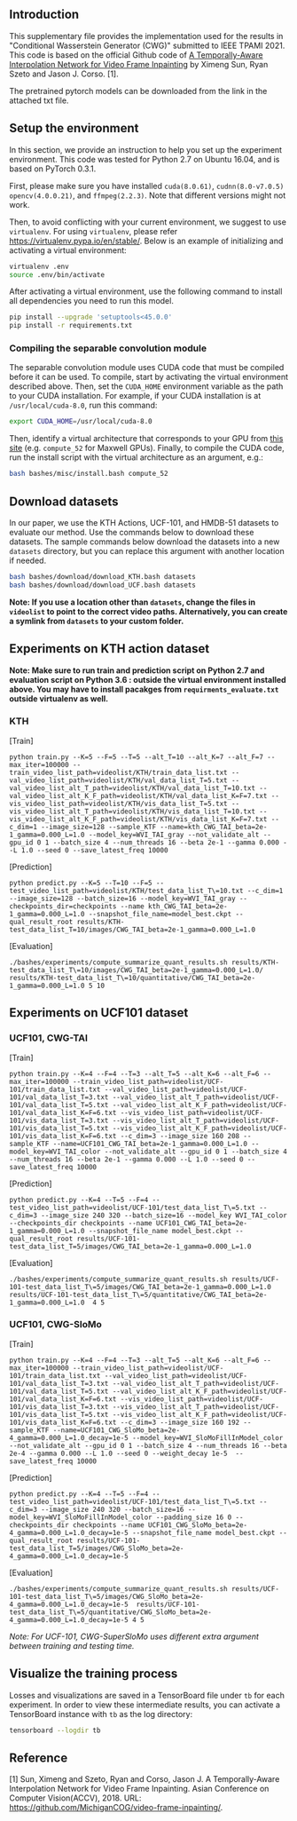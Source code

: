 ## Introduction
This supplementary file provides the implementation used for the results in "Conditional Wasserstein Generator (CWG)" submitted to IEEE TPAMI 2021. This code is based on the official Github code of [A Temporally-Aware Interpolation Network for Video Frame Inpainting](https://link.springer.com/chapter/10.1007/978-3-030-20893-6_16) by Ximeng Sun, Ryan Szeto and Jason J. Corso. [1].

The pretrained pytorch models can be downloaded from the link in the attached txt file.

## Setup the environment
In this section, we provide an instruction to help you set up the experiment environment. This code was tested for Python 2.7 on Ubuntu 16.04, and is based on PyTorch 0.3.1.

First, please make sure you have installed  `cuda(8.0.61)`, `cudnn(8.0-v7.0.5)` `opencv(4.0.0.21)`, and `ffmpeg(2.2.3)`.  Note that different versions might not work.

Then, to avoid conflicting with your current environment, we suggest to use `virtualenv`. For using `virtualenv`, please refer https://virtualenv.pypa.io/en/stable/. Below is an example of initializing and activating a virtual environment:

```bash
virtualenv .env
source .env/bin/activate
```

After activating a virtual environment, use the following command to install all dependencies you need to run this model.

```bash
pip install --upgrade 'setuptools<45.0.0'
pip install -r requirements.txt
```

### Compiling the separable convolution module

The separable convolution module uses CUDA code that must be compiled before it can be used. To compile, start by activating the virtual environment described above. Then, set the `CUDA_HOME` environment variable as the path to your CUDA installation. For example, if your CUDA installation is at `/usr/local/cuda-8.0`, run this command:

```bash
export CUDA_HOME=/usr/local/cuda-8.0
```

Then, identify a virtual architecture that corresponds to your GPU from [this site](http://docs.nvidia.com/cuda/cuda-compiler-driver-nvcc/index.html#virtual-architecture-feature-list) (e.g. `compute_52` for Maxwell GPUs). Finally, to compile the CUDA code, run the install script with the virtual architecture as an argument, e.g.:

```bash
bash bashes/misc/install.bash compute_52
```


## Download datasets

In our paper, we use the KTH Actions, UCF-101, and HMDB-51 datasets to evaluate our method. Use the commands below to download these datasets. The sample commands below download the datasets into a new `datasets` directory, but you can replace this argument with another location if needed.


```bash
bash bashes/download/download_KTH.bash datasets
bash bashes/download/download_UCF.bash datasets
```

**Note: If you use a location other than `datasets`, change the files in `videolist` to point to the correct video paths. Alternatively, you can create a symlink from `datasets` to your custom folder.**



## Experiments on KTH action dataset

**Note: Make sure to run train and prediction script on Python 2.7 and evaluation script on Python 3.6 : outside the virtual environment installed above. You may have to install pacakges from `requirments_evaluate.txt` outside virtualenv as well.**

### KTH

[Train]
```
python train.py --K=5 --F=5 --T=5 --alt_T=10 --alt_K=7 --alt_F=7 --max_iter=100000 --train_video_list_path=videolist/KTH/train_data_list.txt --val_video_list_path=videolist/KTH/val_data_list_T=5.txt --val_video_list_alt_T_path=videolist/KTH/val_data_list_T=10.txt --val_video_list_alt_K_F_path=videolist/KTH/val_data_list_K=F=7.txt --vis_video_list_path=videolist/KTH/vis_data_list_T=5.txt --vis_video_list_alt_T_path=videolist/KTH/vis_data_list_T=10.txt --vis_video_list_alt_K_F_path=videolist/KTH/vis_data_list_K=F=7.txt --c_dim=1 --image_size=128 --sample_KTF --name=kth_CWG_TAI_beta=2e-1_gamma=0.000_L=1.0 --model_key=WVI_TAI_gray --not_validate_alt --gpu_id 0 1 --batch_size 4 --num_threads 16 --beta 2e-1 --gamma 0.000 --L 1.0 --seed 0 --save_latest_freq 10000
```

[Prediction]
```
python predict.py --K=5 --T=10 --F=5 --test_video_list_path=videolist/KTH/test_data_list_T\=10.txt --c_dim=1 --image_size=128 --batch_size=16 --model_key=WVI_TAI_gray --checkpoints_dir=checkpoints --name kth_CWG_TAI_beta=2e-1_gamma=0.000_L=1.0 --snapshot_file_name=model_best.ckpt --qual_result_root results/KTH-test_data_list_T=10/images/CWG_TAI_beta=2e-1_gamma=0.000_L=1.0
```

[Evaluation]
```
./bashes/experiments/compute_summarize_quant_results.sh results/KTH-test_data_list_T\=10/images/CWG_TAI_beta=2e-1_gamma=0.000_L=1.0/  results/KTH-test_data_list_T\=10/quantitative/CWG_TAI_beta=2e-1_gamma=0.000_L=1.0 5 10
```

## Experiments on UCF101 dataset

### UCF101, CWG-TAI

[Train]
```
python train.py --K=4 --F=4 --T=3 --alt_T=5 --alt_K=6 --alt_F=6 --max_iter=100000 --train_video_list_path=videolist/UCF-101/train_data_list.txt --val_video_list_path=videolist/UCF-101/val_data_list_T=3.txt --val_video_list_alt_T_path=videolist/UCF-101/val_data_list_T=5.txt --val_video_list_alt_K_F_path=videolist/UCF-101/val_data_list_K=F=6.txt --vis_video_list_path=videolist/UCF-101/vis_data_list_T=3.txt --vis_video_list_alt_T_path=videolist/UCF-101/vis_data_list_T=5.txt --vis_video_list_alt_K_F_path=videolist/UCF-101/vis_data_list_K=F=6.txt --c_dim=3 --image_size 160 208 --sample_KTF --name=UCF101_CWG_TAI_beta=2e-1_gamma=0.000_L=1.0 --model_key=WVI_TAI_color --not_validate_alt --gpu_id 0 1 --batch_size 4 --num_threads 16 --beta 2e-1 --gamma 0.000 --L 1.0 --seed 0 --save_latest_freq 10000
```

[Prediction]
```
python predict.py --K=4 --T=5 --F=4 --test_video_list_path=videolist/UCF-101/test_data_list_T\=5.txt --c_dim=3 --image_size 240 320 --batch_size=16 --model_key WVI_TAI_color --checkpoints_dir checkpoints --name UCF101_CWG_TAI_beta=2e-1_gamma=0.000_L=1.0 --snapshot_file_name model_best.ckpt --qual_result_root results/UCF-101-test_data_list_T=5/images/CWG_TAI_beta=2e-1_gamma=0.000_L=1.0
```

[Evaluation]
```
./bashes/experiments/compute_summarize_quant_results.sh results/UCF-101-test_data_list_T\=5/images/CWG_TAI_beta=2e-1_gamma=0.000_L=1.0 results/UCF-101-test_data_list_T\=5/quantitative/CWG_TAI_beta=2e-1_gamma=0.000_L=1.0  4 5
```

### UCF101, CWG-SloMo

[Train]
```
python train.py --K=4 --F=4 --T=3 --alt_T=5 --alt_K=6 --alt_F=6 --max_iter=100000 --train_video_list_path=videolist/UCF-101/train_data_list.txt --val_video_list_path=videolist/UCF-101/val_data_list_T=3.txt --val_video_list_alt_T_path=videolist/UCF-101/val_data_list_T=5.txt --val_video_list_alt_K_F_path=videolist/UCF-101/val_data_list_K=F=6.txt --vis_video_list_path=videolist/UCF-101/vis_data_list_T=3.txt --vis_video_list_alt_T_path=videolist/UCF-101/vis_data_list_T=5.txt --vis_video_list_alt_K_F_path=videolist/UCF-101/vis_data_list_K=F=6.txt --c_dim=3 --image_size 160 192 --sample_KTF --name=UCF101_CWG_SloMo_beta=2e-4_gamma=0.000_L=1.0_decay=1e-5 --model_key=WVI_SloMoFillInModel_color --not_validate_alt --gpu_id 0 1 --batch_size 4 --num_threads 16 --beta 2e-4 --gamma 0.000 --L 1.0 --seed 0 --weight_decay 1e-5  --save_latest_freq 10000
```

[Prediction]
```
python predict.py --K=4 --T=5 --F=4 --test_video_list_path=videolist/UCF-101/test_data_list_T\=5.txt --c_dim=3 --image_size 240 320 --batch_size=16 --model_key=WVI_SloMoFillInModel_color --padding_size 16 0 --checkpoints_dir checkpoints --name UCF101_CWG_SloMo_beta=2e-4_gamma=0.000_L=1.0_decay=1e-5 --snapshot_file_name model_best.ckpt --qual_result_root results/UCF-101-test_data_list_T=5/images/CWG_SloMo_beta=2e-4_gamma=0.000_L=1.0_decay=1e-5
```

[Evaluation]
```
./bashes/experiments/compute_summarize_quant_results.sh results/UCF-101-test_data_list_T\=5/images/CWG_SloMo_beta=2e-4_gamma=0.000_L=1.0_decay=1e-5  results/UCF-101-test_data_list_T\=5/quantitative/CWG_SloMo_beta=2e-4_gamma=0.000_L=1.0_decay=1e-5 4 5
```

*Note: For UCF-101, CWG-SuperSloMo uses different extra argument between training and testing time.*


## Visualize the training process

Losses and visualizations are saved in a TensorBoard file under `tb` for each experiment. In order to view these intermediate results, you can activate a TensorBoard instance with `tb` as the log directory:

```bash
tensorboard --logdir tb
```

## Reference
[1] Sun, Ximeng and Szeto, Ryan and Corso, Jason J. A Temporally-Aware Interpolation Network for Video Frame Inpainting. Asian Conference on Computer Vision(ACCV), 2018. URL: https://github.com/MichiganCOG/video-frame-inpainting/.

